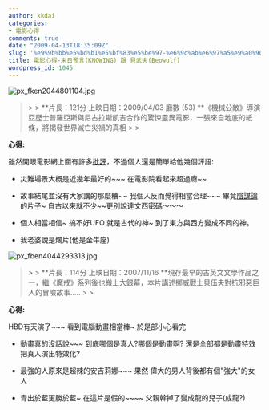 ```yaml
---
author: kkdai
categories:
- 電影心得
comments: true
date: "2009-04-13T18:35:09Z"
slug: '%e9%9b%bb%e5%bd%b1%e5%bf%83%e5%be%97-%e6%9c%ab%e6%97%a5%e9%a0%90%e8%a8%80knowing-%e8%b7%9f-%e8%b2%9d%e6%ad%a6%e5%a4%abbeowulf'
title: 電影心得-末日預言(KNOWING) 跟 貝武夫(Beowulf)
wordpress_id: 1045
---
```


![px_fken2044801104.jpg](http://farm4.static.flickr.com/3346/3437946494_218981f686.jpg)

 

<blockquote>  
> 
> **片長：121分 上映日期：2009/04/03 廳數 (53)         
**《機械公敵》導演亞歷士普羅亞斯與尼古拉斯凱吉合作的驚悚靈異電影，一張來自地底的紙條，將揭發世界滅亡災禍的真相
> 
> </blockquote>

 

**心得:**

 

雖然開眼電影網上面有許多[批評](http://bbs.atmovies.com.tw/bbs/bbs.cfm?action=listsa&c=102&sa=fken20448011&st=f)，不過個人還是簡單給他幾個評語:

 

  
  * 災難場景大概是近幾年最好的~~~ 在電影院看起來超過癮~~
   
  * 故事結尾並沒有大家講的那麼糟~~ 我個人反而覺得相當合理~~~ 畢竟[陰謀論](http://homepage19.seed.net.tw/web@3/xplanet/end.htm)的片子~ 自古以來就不少~~更別說達文西密碼～～～
   
  * 個人相當相信~ 搞不好UFO 就是古代的神~ 到了東方與西方變成不同的神。
   
  * 我老婆說是爛片(他是金牛座)
 

 

 

![px_fben4044293313.jpg](http://farm4.static.flickr.com/3662/3437138555_39cc18b815.jpg)

 

<blockquote>  
> 
> **片長：114分 上映日期：2007/11/16   
**現存最早的古英文文學作品之一，繼《魔戒》系列後也搬上大銀幕，本片講述挪威戰士貝伍夫對抗邪惡巨人的冒險故事.....
> 
> </blockquote>

 

**心得:**

 

HBD有天演了~~~ 看到電腦動畫相當棒~ 於是部小心看完

 

  
  * 動畫真的沒話說~~~ 到底哪個是真人?哪個是動畫啊? 還是全部都是動畫特效把真人演出特效化?
   
  * 最強的人原來是超辣的安吉莉娜~~~ 果然 偉大的男人背後都有個"強大"的女人
   
  * 青出於藍更勝於藍~ 在這片是假的~~~~ 父親幹掉了變成龍的兒子(成龍?)
